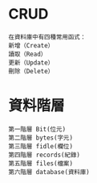 # CRUD
```
在資料庫中有四種常用函式：
新增（Create）
讀取（Read）
更新（Update）
刪除（Delete）
```

# 資料階層
```
第一階層 Bit(位元)
第二階層 bytes(字元)
第三階層 fidle(欄位)
第四階層 records(紀錄)
第五階層 files(檔案)
第六階層 database(資料庫)
```
